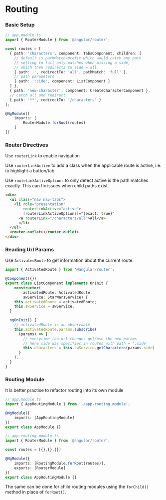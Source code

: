 # Routing

### Basic Setup
```typescript
// app.module.ts
import { RouterModule } from '@angular/router';

const routes = [
  { path: 'characters', component: TabsComponent, children: [
    // default is pathMatch=prefix which would catch any path
    // setting to full only matches when missing a side, 
    // which then redirects to side = all
    { path: '', redirectTo: 'all', pathMatch: 'full' },
    // path parameters 
    { path: ':side', component: ListComponent }
  ] },
  { path: 'new-character', component: CreateCharacterComponent },
  // catch all and redirect
  { path: '**', redirectTo: '/characters' }
];

@NgModule([
    imports: [
        RouterModule.forRoot(routes)
    ]
])
```

### Router Directives
Use `routerLink` to enable navigation

Use `routerLinkActive` to add a class when the applicable route is active, i.e. to highlight a button/tab

Use `routeLinkActiveOptions` to only detect active is the path matches exactly. This can fix issues when child paths exist.

```html
<div>
  <ul class="nav nav-tabs">
    <li role="presentation" 
        routerLinkActive="active">
        [routerLinkActiveOptions]="{exact: true}"
      <a routerLink="/characters/all">All</a>
      </li>
  </ul>
  <router-outlet></router-outlet>
</div>
```

### Reading Url Params
Use `ActivatedRoute` to get information about the current route. 

```typescript
import { ActivatedRoute } from '@angular/router';

@Component({})
export class ListComponent implements OnInit {
    constructor(
        activatedRoute: ActivatedRoute, 
        swService: StarWarsService) {
    this.activatedRoute = activatedRoute;
    this.swService = swService;
  }

  ngOnInit() {
    // activatedRoute is an observable
    this.activatedRoute.params.subscribe(
      (params) => {
        // everytime the url changes get/use the new params
        // here side was specifiec in routes with path = ':side'
        this.characters = this.swService.getCharacters(params.side)
      }
    );
  }
}
```

### Routing Module
It is better practise to refactor routing into its own module

```typescript
// app.module.ts
import { AppRoutingModule } from './app-routing.module';

@NgModule({
    imports: [AppRoutingModule]
})
export class AppModule {}
```

```typescript
// app-routing.module.ts
import { RouterModule } from '@angular/router';

const routes = [{},{},{}]

@NgModule({
    imports: [RoutingModule.forRoot(routes)],
    exports: [RouterModule]
})
export class AppRoutingModule {}
```

The same can be done for child routing modules using the `forChild()` method in place of `forRoot()`.